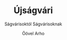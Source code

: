 ---
layout: post
title: Újságvári
subtitle: Ságvárisoktól Ságvárisoknak
author: Öövel Arho
categories: meta
banner:
  video: https://www.youtube.com/watch?v=4bpt61svuXo
  loop: true
  volume: 0.8
  start_at: 8.5
  image: /assets/images/banners/image_darkened.jpg
  opacity: 0.618
  background: "#000"
  height: "100vh"
  min_height: "38vh"
  heading_style: "font-size: 4.25em; font-weight: bold; text-decoration: underline"
  subheading_style: "color: gold"
tags: meta sagvarizmus
top: 1
sidebar: []
---